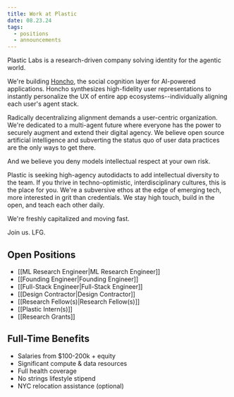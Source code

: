 ```yaml
---
title: Work at Plastic
date: 08.23.24
tags:
  - positions
  - announcements
---
```

Plastic Labs is a research-driven company solving identity for the agentic world.

We're building [Honcho](https://honcho.dev), the social cognition layer for AI-powered applications. Honcho synthesizes high-fidelity user representations to instantly personalize the UX of entire app ecosystems--individually aligning each user's agent stack.

Radically decentralizing alignment demands a user-centric organization. We're dedicated to a multi-agent future where everyone has the power to securely augment and extend their digital agency. We believe open source artificial intelligence and subverting the status quo of user data practices are the only ways to get there.

And we believe you deny models intellectual respect at your own risk.

Plastic is seeking high-agency autodidacts to add intellectual diversity to the team. If you thrive in techno-optimistic, interdisciplinary cultures, this is the place for you. We're a subversive ethos at the edge of emerging tech, more interested in grit than credentials. We stay high touch, build in the open, and teach each other daily.

We're freshly capitalized and moving fast.

Join us. LFG.

## Open Positions
- [[ML Research Engineer|ML Research Engineer]]
- [[Founding Engineer|Founding Engineer]]
- [[Full-Stack Engineer|Full-Stack Engineer]]
- [[Design Contractor|Design Contractor]]
- [[Research Fellow(s)|Research Fellow(s)]]
- [[Plastic Intern(s)]]
- [[Research Grants]]

## Full-Time Benefits
- Salaries from $100-200k + equity
- Significant compute & data resources
- Full health coverage
- No strings lifestyle stipend
- NYC relocation assistance (optional)